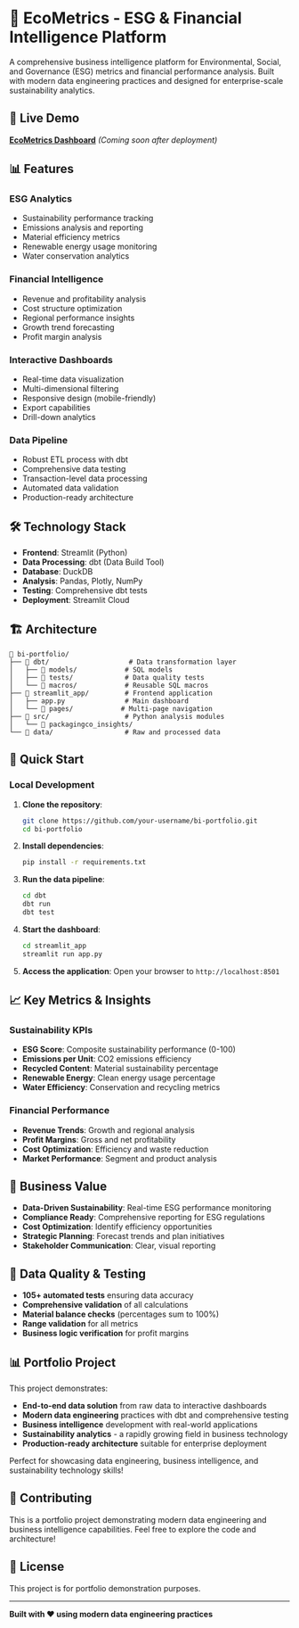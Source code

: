 # 🌱 EcoMetrics - ESG & Financial Intelligence Platform

A comprehensive business intelligence platform for Environmental, Social, and Governance (ESG) metrics and financial performance analysis. Built with modern data engineering practices and designed for enterprise-scale sustainability analytics.

## 🚀 Live Demo

**[EcoMetrics Dashboard](https://your-app-url.streamlit.app)** *(Coming soon after deployment)*

## 📊 Features

### **ESG Analytics**
- Sustainability performance tracking
- Emissions analysis and reporting
- Material efficiency metrics
- Renewable energy usage monitoring
- Water conservation analytics

### **Financial Intelligence**
- Revenue and profitability analysis
- Cost structure optimization
- Regional performance insights
- Growth trend forecasting
- Profit margin analysis

### **Interactive Dashboards**
- Real-time data visualization
- Multi-dimensional filtering
- Responsive design (mobile-friendly)
- Export capabilities
- Drill-down analytics

### **Data Pipeline**
- Robust ETL process with dbt
- Comprehensive data testing
- Transaction-level data processing
- Automated data validation
- Production-ready architecture

## 🛠️ Technology Stack

- **Frontend**: Streamlit (Python)
- **Data Processing**: dbt (Data Build Tool)
- **Database**: DuckDB
- **Analysis**: Pandas, Plotly, NumPy
- **Testing**: Comprehensive dbt tests
- **Deployment**: Streamlit Cloud

## 🏗️ Architecture

```
📁 bi-portfolio/
├── 📁 dbt/                    # Data transformation layer
│   ├── 📁 models/            # SQL models
│   ├── 📁 tests/             # Data quality tests
│   └── 📁 macros/            # Reusable SQL macros
├── 📁 streamlit_app/         # Frontend application
│   ├── app.py               # Main dashboard
│   └── 📁 pages/            # Multi-page navigation
├── 📁 src/                   # Python analysis modules
│   └── 📁 packagingco_insights/
└── 📁 data/                  # Raw and processed data
```

## 🚀 Quick Start

### **Local Development**

1. **Clone the repository**:
   ```bash
   git clone https://github.com/your-username/bi-portfolio.git
   cd bi-portfolio
   ```

2. **Install dependencies**:
   ```bash
   pip install -r requirements.txt
   ```

3. **Run the data pipeline**:
   ```bash
   cd dbt
   dbt run
   dbt test
   ```

4. **Start the dashboard**:
   ```bash
   cd streamlit_app
   streamlit run app.py
   ```

5. **Access the application**:
   Open your browser to `http://localhost:8501`

## 📈 Key Metrics & Insights

### **Sustainability KPIs**
- **ESG Score**: Composite sustainability performance (0-100)
- **Emissions per Unit**: CO2 emissions efficiency
- **Recycled Content**: Material sustainability percentage
- **Renewable Energy**: Clean energy usage percentage
- **Water Efficiency**: Conservation and recycling metrics

### **Financial Performance**
- **Revenue Trends**: Growth and regional analysis
- **Profit Margins**: Gross and net profitability
- **Cost Optimization**: Efficiency and waste reduction
- **Market Performance**: Segment and product analysis

## 🎯 Business Value

- **Data-Driven Sustainability**: Real-time ESG performance monitoring
- **Compliance Ready**: Comprehensive reporting for ESG regulations
- **Cost Optimization**: Identify efficiency opportunities
- **Strategic Planning**: Forecast trends and plan initiatives
- **Stakeholder Communication**: Clear, visual reporting

## 🧪 Data Quality & Testing

- **105+ automated tests** ensuring data accuracy
- **Comprehensive validation** of all calculations
- **Material balance checks** (percentages sum to 100%)
- **Range validation** for all metrics
- **Business logic verification** for profit margins

## 📊 Portfolio Project

This project demonstrates:

- **End-to-end data solution** from raw data to interactive dashboards
- **Modern data engineering** practices with dbt and comprehensive testing
- **Business intelligence** development with real-world applications
- **Sustainability analytics** - a rapidly growing field in business technology
- **Production-ready architecture** suitable for enterprise deployment

Perfect for showcasing data engineering, business intelligence, and sustainability technology skills!

## 🤝 Contributing

This is a portfolio project demonstrating modern data engineering and business intelligence capabilities. Feel free to explore the code and architecture!

## 📄 License

This project is for portfolio demonstration purposes.

---

**Built with ❤️ using modern data engineering practices**
